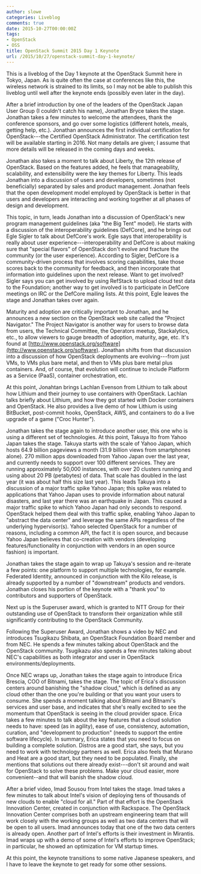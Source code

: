 ```yaml
---
author: slowe
categories: Liveblog
comments: true
date: 2015-10-27T00:00:00Z
tags:
- OpenStack
- OSS
title: OpenStack Summit 2015 Day 1 Keynote
url: /2015/10/27/openstack-summit-day-1-keynote/
---
```


This is a liveblog of the Day 1 keynote at the OpenStack Summit here in Tokyo, Japan. As is quite often the case at conferences like this, the wireless network is strained to its limits, so I may not be able to publish this liveblog until well after the keynote ends (possibly even later in the day).

After a brief introduction by one of the leaders of the OpenStack Japan User Group (I couldn't catch his name), Jonathan Bryce takes the stage. Jonathan takes a few minutes to welcome the attendees, thank the conference sponsors, and go over some logistics (different hotels, meals, getting help, etc.). Jonathan announces the first individual certification for OpenStack---the Certified OpenStack Administrator. The certification test will be available starting in 2016. Not many details are given; I assume that more details will be released in the coming days and weeks.

Jonathan also takes a moment to talk about Liberty, the 12th release of OpenStack. Based on the features added, he feels that manageability, scalability, and extensibility were the key themes for Liberty. This leads Jonathan into a discussion of users and developers, sometimes (not beneficially) separated by sales and product management. Jonathan feels that the open development model employed by OpenStack is better in that users and developers are interacting and working together at all phases of design and development.

This topic, in turn, leads Jonathan into a discussion of OpenStack's new program management guidelines (aka "the Big Tent" model). He starts with a discussion of the interoperability guidelines (DefCore), and he brings out Egle Sigler to talk about DefCore's work. Egle says that interoperability is really about user experience---interoperability and DefCore is about making sure that "special flavors" of OpenStack don't evolve and fracture the community (or the user experience). According to Sigler, DefCore is a community-driven process that involves scoring capabilities, take those scores back to the community for feedback, and then incorporate that information into guidelines upon the next release. Want to get involved? Sigler says you can get involved by using RefStack to upload cloud test data to the Foundation; another way to get involved is to participate in DefCore meetings on IRC or the DefCore mailing lists. At this point, Egle leaves the stage and Jonathan takes over again.

Maturity and adoption are critically important to Jonathan, and he announces a new section on the OpenStack web site called the "Project Navigator." The Project Navigator is another way for users to browse data from users, the Technical Committee, the Operators meetup, Stackalytics, etc., to allow viewers to gauge breadth of adoption, maturity, age, etc. It's found at [http://www.openstack.org/software](http://www.openstack.org/software). Jonathan shifts from that discussion into a discussion of how OpenStack deployments are evolving---from just VMs, to VMs plus bare metal, and then to VMs plus bare metal plus containers. And, of course, that evolution will continue to include Platform as a Service (PaaS), container orchestration, etc.

At this point, Jonahtan brings Lachlan Evenson from Lithium to talk about how Lithium and their journey to use containers with OpenStack. Lachlan talks briefly about Lithium, and how they got started with Docker containers and OpenStack. He also provides a live demo of how Lithium is using BitBucket, post-commit hooks, OpenStack, AWS, and containers to do a live upgrade of a game ("Croc Hunter").

Jonathan takes the stage again to introduce another user, this one who is using a different set of technologies. At this point, Takuya Ito from Yahoo Japan takes the stage. Takuya starts with the scale of Yahoo Japan, which hosts 64.9 billion pageviews a month (31.9 billion views from smartphones alone). 270 million apps downloaded from Yahoo Japan over the last year, and currently needs to support over 100 different services. They are running approximately 50,000 instances, with over 20 clusters running and using about 20 PB (petabytes) of data. That scale has doubled in the last year (it was about half this size last year). This leads Takuya into a discussion of a major traffic spike Yahoo Japan; this spike was related to applications that Yahoo Japan uses to provide information about natural disasters, and last year there was an earthquake in Japan. This caused a major traffic spike to which Yahoo Japan had only seconds to respond. OpenStack helped them deal with this traffic spike, enabling Yahoo Japan to "abstract the data center" and leverage the same APIs regardless of the underlying hypervisor(s). Yahoo selected OpenStack for a number of reasons, including a common API, the fact it is open source, and because Yahoo Japan believes that co-creation with vendors (developing features/functionality in conjunction with vendors in an open source fashion) is important.

Jonathan takes the stage again to wrap up Takuya's session and re-iterate a few points: one platform to support multiple technologies, for example. Federated Identity, announced in conjunction with the Kilo release, is already supported by a number of "downstream" products and vendors. Jonathan closes his portion of the keynote with a "thank you" to contributors and supporters of OpenStack.

Next up is the Superuser award, which is granted to NTT Group for their outstanding use of OpenStack to transform their organization while still significantly contributing to the OpenStack Community.

Following the Superuser Award, Jonathan shows a video by NEC and introduces Tsugikazu Shibata, an OpenStack Foundation Board member and from NEC. He spends a few minutes talking about OpenStack and the OpenStack community. Tsugikazu also spends a few minutes talking about NEC's capabilities as both integrator and user in OpenStack environments/deployments.

Once NEC wraps up, Jonathan takes the stage again to introduce Erica Brescia, COO of Bitnami, takes the stage. The topic of Erica's discussion centers around banishing the "shadow cloud," which is defined as any cloud other than the one you're building or that you want your users to consume. She spends a moment talking about Bitnami and Bitnami's services and user base, and indicates that she's really excited to see the momentum that OpenStack is seeing in the cloud provider space. Erica takes a few minutes to talk about the key features that a cloud solution needs to have: speed (as in agility), ease of use, consistency, automation, curation, and "development to production" (needs to support the entire software lifecycle). In summary, Erica states that you need to focus on building a complete solution. Distros are a good start, she says, but you need to work with technology partners as well. Erica also feels that Murano and Heat are a good start, but they need to be populated. Finally, she mentions that solutions out there already exist---don't sit around and wait for OpenStack to solve these problems. Make your cloud easier, more convenient--and that will banish the shadow cloud.

After a brief video, Imad Sousou from Intel takes the stage. Imad takes a few minutes to talk about Intel's vision of deploying tens of thousands of new clouds to enable "cloud for all." Part of that effort is the OpenStack Innovation Center, created in conjunction with Rackspace. The OpenStack Innovation Center comprises both an upstream engineering team that will work closely with the working groups as well as two data centers that will be open to all users. Imad announces today that one of the two data centers is already open. Another part of Intel's efforts is their investment in Mirantis. Imad wraps up with a demo of some of Intel's efforts to improve OpenStack; in particular, he showed an optimization for VM startup times.

At this point, the keynote transitions to some native Japanese speakers, and I have to leave the keynote to get ready for some other sessions.
